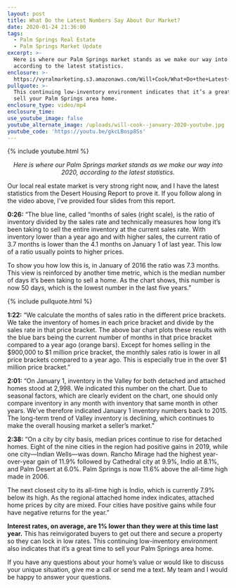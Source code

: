```yaml
---
layout: post
title: What Do the Latest Numbers Say About Our Market?
date: 2020-01-24 21:36:00
tags:
  - Palm Springs Real Estate
  - Palm Springs Market Update
excerpt: >-
  Here is where our Palm Springs market stands as we make our way into 2020,
  according to the latest statistics.
enclosure: >-
  https://vyralmarketing.s3.amazonaws.com/Will+Cook/What+Do+the+Latest+Numbers+Say+About+Our+Market_.mp4
pullquote: >-
  This continuing low-inventory environment indicates that it’s a great time to
  sell your Palm Springs area home.
enclosure_type: video/mp4
enclosure_time:
use_youtube_image: false
youtube_alternate_image: /uploads/will-cook--january-2020-youtube.jpg
youtube_code: 'https://youtu.be/gkcLBosp8Ss'
---
```


{% include youtube.html %}

<p style="text-align: center;"><em>Here is where our Palm Springs market stands as we make our way into 2020, according to the latest statistics.</em></p>

Our local real estate market is very strong right now, and I have the latest statistics from the Desert Housing Report to prove it. If you follow along in the video above, I’ve provided four slides from this report.

**0:26:** “The blue line, called “months of sales (right scale), is the ratio of inventory divided by the sales rate and technically measures how long it’s been taking to sell the entire inventory at the current sales rate. With inventory lower than a year ago and with higher sales, the current ratio of 3.7 months is lower than the 4.1 months on January 1 of last year. This low of a ratio usually points to higher prices.&nbsp;

To show you how low this is, in January of 2016 the ratio was 7.3 months. This view is reinforced by another time metric, which is the median number of days it’s been taking to sell a home. As the chart shows, this number is now 50 days, which is the lowest number in the last five years.”

{% include pullquote.html %}

**1:22:** “We calculate the months of sales ratio in the different price brackets. We take the inventory of homes in each price bracket and divide by the sales rate in that price bracket. The above bar chart plots these results with the blue bars being the current number of months in that price bracket compared to a year ago (orange bars). Except for homes selling in the $900,000 to $1 million price bracket, the monthly sales ratio is lower in all price brackets compared to a year ago. This is especially true in the over $1 million price bracket.”&nbsp;

**2:01:** “On January 1, inventory in the Valley for both detached and attached homes stood at 2,998. We indicated this number on the chart. Due to seasonal factors, which are clearly evident on the chart, one should only compare inventory in any month with inventory that same month in other years. We’ve therefore indicated January 1 inventory numbers back to 2015. The long-term trend of Valley inventory is declining, which continues to make the overall housing market a seller’s market."

**2:38:** “On a city by city basis, median prices continue to rise for detached homes. Eight of the nine cities in the region had positive gains in 2019, while one city—Indian Wells—was down. Rancho Mirage had the highest year-over-year gain of 11.9% followed by Cathedral city at 9.9%, Indio at 8.1%, and Palm Desert at 6.0%. Palm Springs is now 11.6% above the all-time high made in 2006.&nbsp;

The next closest city to its all-time high is Indio, which is currently 7.9% below its high. As the regional attached home index indicates, attached home prices by city are mixed. Four cities have positive gains while four have negative returns for the year.”

**Interest rates, on average, are 1% lower than they were at this time last year.** This has reinvigorated buyers to get out there and secure a property so they can lock in low rates. This continuing low-inventory environment also indicates that it’s a great time to sell your Palm Springs area home.&nbsp;

If you have any questions about your home’s value or would like to discuss your unique situation, give me a call or send me a text. My team and I would be happy to answer your questions.